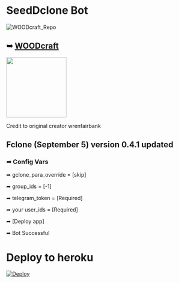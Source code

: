 # SeedDclone Bot

![WOODcraft_Repo](https://user-images.githubusercontent.com/72670667/177208517-73cec68a-56aa-454e-8ace-c028f1910297.jpg)

## ➥ [WOODcraft](https://github.com/woodcraft5)
<p><a href="https://github.com/woodcraft5https://github.com/woodcraft5"> <img src="https://img.shields.io/badge/Repo%20%E2%96%BA-WOODcraft-blue" width="160""/></a></p>

Credit to original creator wrenfairbank

## Fclone (September 5) version 0.4.1 updated

### ➦ Config Vars 

➦ gclone_para_override = [skip]

➦ group_ids = [-1]

➦ telegram_token = [Required]

➦ your user_ids = [Required]

➦ [Deploy app]

➦ Bot Successful


# Deploy to heroku

[![Deploy](https://www.herokucdn.com/deploy/button.svg)](https://dashboard.heroku.com/new?template=https://github.com/woodcraft5/SEED-clone)
